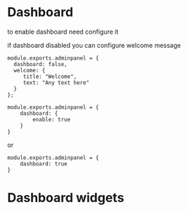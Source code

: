 # Dashboard

to enable dashboard need configure it 

if dashboard disabled you can configure welcome message

```
module.exports.adminpanel = { 
  dashboard: false,
  welcome: {
     title: "Welcome",
     text: "Any text here"
  }
};

```


```
module.exports.adminpanel = {
    dashboard: {
        enable: true
    }
}
```

or 

```
module.exports.adminpanel = {
    dashboard: true
}

```




# Dashboard widgets
